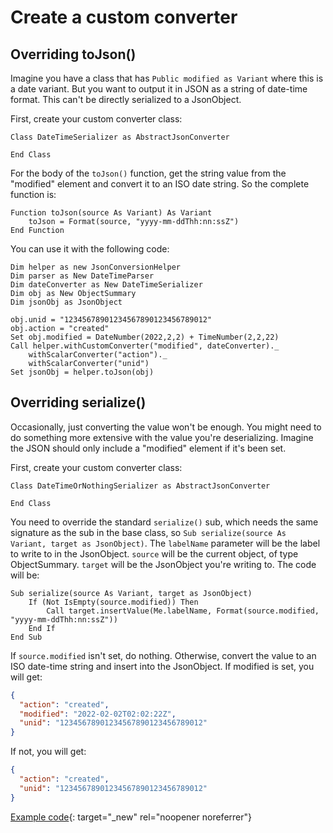 # Create a custom converter

## Overriding toJson()

Imagine you have a class that has `Public modified as Variant` where this is a date variant. But you want to output it in JSON as a string of date-time format. This can't be directly serialized to a JsonObject.

First, create your custom converter class:

```vbscript
Class DateTimeSerializer as AbstractJsonConverter

End Class
```

For the body of the `toJson()` function, get the string value from the "modified" element and convert it to an ISO date string. So the complete function is:

```vbscript
Function toJson(source As Variant) As Variant
	toJson = Format(source, "yyyy-mm-ddThh:nn:ssZ")
End Function
```

You can use it with the following code:

```vbscript
Dim helper as new JsonConversionHelper
Dim parser as New DateTimeParser
Dim dateConverter as New DateTimeSerializer
Dim obj as New ObjectSummary
Dim jsonObj as JsonObject

obj.unid = "12345678901234567890123456789012"
obj.action = "created"
Set obj.modified = DateNumber(2022,2,2) + TimeNumber(2,2,22)
Call helper.withCustomConverter("modified", dateConverter)._
    withScalarConverter("action")._
    withScalarConverter("unid")
Set jsonObj = helper.toJson(obj)
```

## Overriding serialize()

Occasionally, just converting the value won't be enough. You might need to do something more extensive with the value you're deserializing. Imagine the JSON should only include a "modified" element if it's been set.

First, create your custom converter class:

```vbscript
Class DateTimeOrNothingSerializer as AbstractJsonConverter

End Class
```

You need to override the standard `serialize()` sub, which needs the same signature as the sub in the base class, so `Sub serialize(source As Variant, target as JsonObject)`. The `labelName` parameter will be the label to write to in the JsonObject. `source` will be the current object, of type ObjectSummary. `target` will be the JsonObject you're writing to. The code will be:

```vbscript
Sub serialize(source As Variant, target as JsonObject)
    If (Not IsEmpty(source.modified)) Then
        Call target.insertValue(Me.labelName, Format(source.modified, "yyyy-mm-ddThh:nn:ssZ"))
    End If
End Sub
```

If `source.modified` isn't set, do nothing. Otherwise, convert the value to an ISO date-time string and insert into the JsonObject. If modified is set, you will get:

```json
{
  "action": "created",
  "modified": "2022-02-02T02:02:22Z",
  "unid": "12345678901234567890123456789012"
}
```

If not, you will get:

```json
{
  "action": "created",
  "unid": "12345678901234567890123456789012"
}
```

[Example code](../../assets/example_code/ser-40.txt){: target="_new" rel="noopener noreferrer"}
